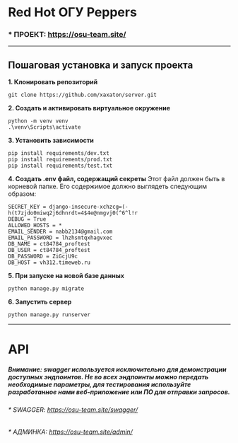 # Red Hot ОГУ Peppers
### * ПРОЕКТ: <a href="https://osu-team.site/">https://osu-team.site/</a>
___
## Пошаговая установка и запуск проекта

**1. Клонировать репозиторий**
```
git clone https://github.com/xaxaton/server.git
```
**2. Создать и активировать виртуальное окружение**
```
python -m venv venv
.\venv\Scripts\activate
```
**3. Установить зависимости**
```
pip install requirements/dev.txt
pip install requirements/prod.txt
pip install requirements/test.txt
```
**4. Создать .env файл, содержащий секреты**
Этот файл должен быть в корневой папке. Его содержимое должно выглядеть следующим образом:
```
SECRET_KEY = django-insecure-xchzcg=(-h(t7zjdo0miwq2j6dhnrdt=4$4e@nmgvj0(^6^l!r
DEBUG = True
ALLOWED_HOSTS = *
EMAIL_SENDER = nabb2134@gmail.com
EMAIL_PASSWORD = lhzhsmtqxhagvxec
DB_NAME = ct84784_proftest
DB_USER = ct84784_proftest
DB_PASSWORD = ZiGcjU9c
DB_HOST = vh312.timeweb.ru
```
**5. При запуске на новой базе данных**
```
python manage.py migrate
```
**6. Запустить сервер**
```
python manage.py runserver
```
___

# API
##### Внимание: swagger используется исключительно для демонстрации доступных эндпоинтов. Не во всех эндпоинты можно передать необходимые параметры, для тестирования используйте разработанное нами веб-приложение или ПО для отправки запросов.
###### * SWAGGER: <a href="https://osu-team.site/swagger/">https://osu-team.site/swagger/</a>
###### * АДМИНКА: <a href="https://osu-team.site/admin/">https://osu-team.site/admin/</a>
